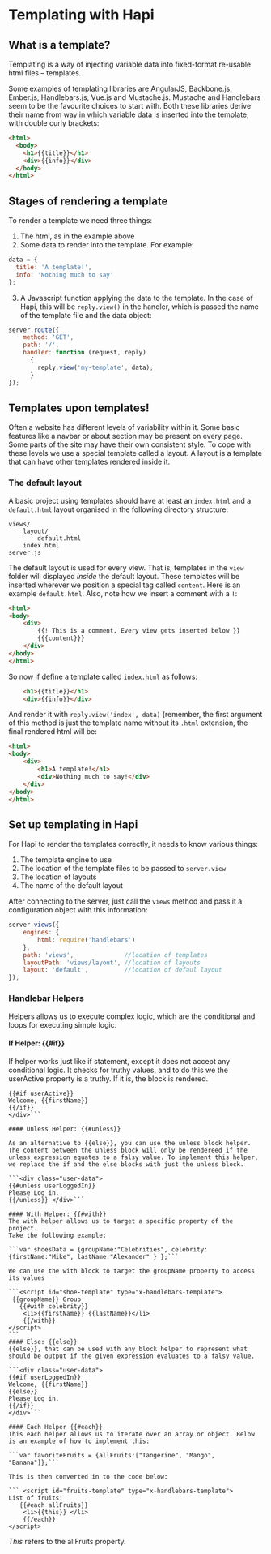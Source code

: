 # Templating with Hapi

## What is a template?
Templating is a way of injecting variable data into fixed-format re-usable html files – templates.

Some examples of templating libraries are AngularJS, Backbone.js, Ember.js, Handlebars.js, Vue.js and Mustache.js. Mustache and Handlebars seem to be the favourite choices to start with. Both these libraries derive their name from way in which variable data is inserted into the template, with double curly brackets:

```html
<html>
  <body>
    <h1>{{title}}</h1>
    <div>{{info}}</div>
  </body>
</html>
```

## Stages of rendering a template

To render a template we need three things:

1. The html, as in the example above
2. Some data to render into the template. For example:

```javascript
data = {
  title: 'A template!',
  info: 'Nothing much to say'
};
```

3. A Javascript function applying the data to the template. In the case of Hapi, this will be `reply.view()` in the handler, which is passed the name of the template file and the data object:

```javascript
server.route({
    method: 'GET',
    path: '/',
    handler: function (request, reply)
      {
        reply.view('my-template', data);
      }
});
```

## Templates upon templates!

Often a website has different levels of variability within it. Some basic features like a navbar or about section may be present on every page. Some parts of the site may have their own consistent style. To cope with these levels we use a special template called a layout. A layout is a template that can have other templates rendered inside it.

### The default layout

A basic project using templates should have at least an `index.html` and a `default.html` layout organised in the following directory structure:
```
views/
    layout/
        default.html
    index.html
server.js
```
The default layout is used for every view. That is, templates in the `view` folder will displayed *inside* the default layout. These templates will be inserted wherever we position a special tag called `content`. Here is an example `default.html`. Also, note how we insert a comment with a `!`:

```html
<html>
<body>
    <div>
    	{{! This is a comment. Every view gets inserted below }}
        {{{content}}}
    </div>
</body>
</html>
```

So now if define a template called `index.html` as follows:

```html
    <h1>{{title}}</h1>
    <div>{{info}}</div>
```

And render it with `reply.view('index', data)` (remember, the first argument of this method is just the template name without its `.html` extension, the final rendered html will be:

```html
<html>
<body>
    <div>
    	<h1>A template!</h1>
        <div>Nothing much to say!</div>
    </div>
</body>
</html>
```

## Set up templating in Hapi

For Hapi to render the templates correctly, it needs to know various things:

1. The template engine to use
2. The location of the template files to be passed to `server.view`
3. The location of layouts
4. The name of the default layout

After connecting to the server, just call the `views` method and pass it a configuration object with this information:


```javascript
server.views({
    engines: {
        html: require('handlebars')
    },
    path: 'views',				//location of templates
    layoutPath: 'views/layout',	//location of layouts
    layout: 'default',			//location of defaul layout
});
```

### Handlebar Helpers

Helpers allows us to execute complex logic, which are the conditional and loops for executing simple logic.

#### If Helper: {{#if}}

If helper works just like if statement, except it does not accept any conditional logic. It checks for truthy values, and to do this we the userActive property is a truthy. If it is, the block is rendered.

```<div class="user-data">​
{{#if userActive}}​
Welcome, {{firstName}}
{{/if}}
​</div>```

#### Unless Helper: {{#unless}}

As an alternative to {{else}}, you can use the unless block helper. The content between the unless block will only be rendereed if the unless expression equates to a falsy value. To implement this helper, we replace the if and the else blocks with just the unless block.

```<div class="user-data">​
{{#unless userLoggedIn}}​
Please Log in.
{{/unless}} </div>```

#### With Helper: {{#with}}
The with helper allows us to target a specific property of the project.
Take the following example:

```var shoesData = {groupName:"Celebrities", celebrity:{firstName:"Mike", lastName:"Alexander" } };```

We can use the with block to target the groupName property to access its values

```<script id="shoe-template" type="x-handlebars-template">​
 {{groupName}} Group
   {{#with celebrity}}​
    <li>{{firstName}} {{lastName}}</li>​
    {{/with}}
​</script>
``` 
#### Else: {{else}}
{{else}}, that can be used with any block helper to represent what should be output if the given expression evaluates to a falsy value.

```<div class="user-data">​
{{#if userLoggedIn}}​
Welcome, {{firstName}}
{{else}}
Please Log in.
{{/if}}
​</div>```

#### Each Helper {{#each}}
This each helper allows us to iterate over an array or object. Below is an example of how to implement this:

```var favoriteFruits = {allFruits:["Tangerine", "Mango", "Banana"]};```

This is then converted in to the code below:

``` <script id="fruits-template" type="x-handlebars-template">​
List of fruits:
   {{#each allFruits}}​
    <li>{{this}} </li>​
    {{/each}}
​</script>
```

*This* refers to the allFruits property.
